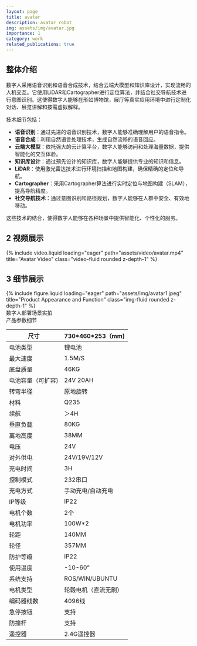 ```yaml
---
layout: page
title: avatar
description: avatar robot
img: assets/img/avatar.jpg
importance: 1
category: work
related_publications: true
---
```


<h2>
整体介绍
</h2>
<p>
数字人采用语音识别和语音合成技术，结合云端大模型和知识库设计，实现流畅的人机交互。它使用LiDAR和Cartographer进行定位算法，并结合社交导航技术进行意图识别。这使得数字人能够在形如博物馆，展厅等真实应用环境中进行定制化对话、展览讲解和按需虚拟解释。
</p>
<p>
技术细节包括：
</p>
<ul>
    <li><strong>语音识别</strong>：通过先进的语音识别技术，数字人能够准确理解用户的语音指令。</li>
    <li><strong>语音合成</strong>：利用自然语言处理技术，生成自然流畅的语音回应。</li>
    <li><strong>云端大模型</strong>：依托强大的云计算平台，数字人能够访问和处理海量数据，提供智能化的交互体验。</li>
    <li><strong>知识库设计</strong>：通过预先设计的知识库，数字人能够提供专业的知识和信息。</li>
    <li><strong>LiDAR</strong>：使用激光雷达技术进行环境扫描和地图构建，确保精确的定位和导航。</li>
    <li><strong>Cartographer</strong>：采用Cartographer算法进行实时定位与地图构建（SLAM），提高导航精度。</li>
    <li><strong>社交导航技术</strong>：通过意图识别和路径规划，数字人能够在人群中安全、有效地移动。</li>
</ul>
<p>
这些技术的结合，使得数字人能够在各种场景中提供智能化、个性化的服务。
</p>

<h2>
2 视频展示
</h2>
<div class="row">
    <div class="col-sm mt-3 mt-md-0">
        {% include video.liquid loading="eager" path="assets/video/avatar.mp4" title="Avatar Video" class="video-fluid rounded z-depth-1" %}
    </div>
</div>

<h2>
3 细节展示
</h2>
<div class="row">
    <div class="col-sm mt-3 mt-md-0">
        {% include figure.liquid loading="eager" path="assets/img/avatar1.jpeg" title="Product Appearance and Function" class="img-fluid rounded z-depth-1" %}
    </div>
</div>
<div class="caption">
    数字人部署场景实拍
</div>
<div class="caption">
    产品参数细节
</div>
<table class="table table-bordered">
    <thead>
        <tr>
            <th>尺寸</th>
            <th>730*460*253（mm)</th>
        </tr>
    </thead>
    <tbody>
        <tr>
            <td>电池类型</td>
            <td>锂电池</td>
        </tr>
        <tr>
            <td>最大速度</td>
            <td>1.5M/S</td>
        </tr>
        <tr>
            <td>底盘质量</td>
            <td>46KG</td>
        </tr>
        <tr>
            <td>电池容量（可扩容)</td>
            <td>24V 20AH</td>
        </tr>
        <tr>
            <td>转弯半径</td>
            <td>原地旋转</td>
        </tr>
        <tr>
            <td>材料</td>
            <td>Q235</td>
        </tr>
        <tr>
            <td>续航</td>
            <td>＞4H</td>
        </tr>
        <tr>
            <td>垂直负载</td>
            <td>80KG</td>
        </tr>
        <tr>
            <td>离地高度</td>
            <td>38MM</td>
        </tr>
        <tr>
            <td>电压</td>
            <td>24V</td>
        </tr>
        <tr>
            <td>对外供电</td>
            <td>24V/19V/12V</td>
        </tr>
        <tr>
            <td>充电时间</td>
            <td>3H</td>
        </tr>
        <tr>
            <td>控制模式</td>
            <td>232串口</td>
        </tr>
        <tr>
            <td>充电方式</td>
            <td>手动充电/自动充电</td>
        </tr>
        <tr>
            <td>IP等级</td>
            <td>IP22</td>
        </tr>
        <tr>
            <td>电机个数</td>
            <td>2个</td>
        </tr>
        <tr>
            <td>电机功率</td>
            <td>100W*2</td>
        </tr>
        <tr>
            <td>轮距</td>
            <td>140MM</td>
        </tr>
        <tr>
            <td>轮径</td>
            <td>357MM</td>
        </tr>
        <tr>
            <td>防护等级</td>
            <td>IP22</td>
        </tr>
        <tr>
            <td>使用温度</td>
            <td>-10-60°</td>
        </tr>
        <tr>
            <td>系统支持</td>
            <td>ROS/WIN/UBUNTU</td>
        </tr>
        <tr>
            <td>电机类型</td>
            <td>轮毂电机（直流无刷）</td>
        </tr>
        <tr>
            <td>编码器线数</td>
            <td>4096线</td>
        </tr>
        <tr>
            <td>急停按钮</td>
            <td>支持</td>
        </tr>
        <tr>
            <td>防撞杆</td>
            <td>支持</td>
        </tr>
        <tr>
            <td>遥控器</td>
            <td>2.4G遥控器</td>
        </tr>
    </tbody>
</table>